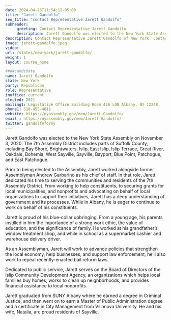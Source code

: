 ```yaml
---
date: 2024-04-26T11:54:12-05:00
title: "Jarett Gandolfo"
seo_title: "contact Representative Jarett Gandolfo"
subheader:
     greeting: Contact Representative Jarett Gandolfo
     description: Jarett Gandolfo was elected to the New York State Assembly on November 3, 2020. The 7th Assembly District includes parts of Suffolk County, including Bay Shore, Brightwaters, Islip, East Islip, Islip Terrace, Great River, Oakdale, Bohemia, West Sayville, Sayville, Bayport, Blue Point, Patchogue, and East Patchogue.
description: Contact Representative Jarett Gandolfo of New York. Contact information for Jarett Gandolfo includes email address, phone number, and mailing address.
image: jarett-gandolfo.jpeg
video:
url: /states/new-york/jarett-gandolfo/
weight: 1
layout: course_home

####candidate
name: Jarett Gandolfo
state: New York
party: Republican
role: Representative
inoffice: current
elected: 2021
mailing1: Legislative Office Building Room 426 LOB Albany, NY 12248
phone1: 518-455-4611
website: https://nyassembly.gov/mem/Jarett-Gandolfo/
email : https://nyassembly.gov/mem/Jarett-Gandolfo/
twitter: gandolfoforny
---
```


Jarett Gandolfo was elected to the New York State Assembly on November 3, 2020. The 7th Assembly District includes parts of Suffolk County, including Bay Shore, Brightwaters, Islip, East Islip, Islip Terrace, Great River, Oakdale, Bohemia, West Sayville, Sayville, Bayport, Blue Point, Patchogue, and East Patchogue.

Prior to being elected to the Assembly, Jarett worked alongside former Assemblyman Andrew Garbarino as his chief of staff. In that role, Jarett dedicated his time to serving the communities and residents of the 7th Assembly District. From working to help constituents, to securing grants for local municipalities, and nonprofits and advocating on behalf of local organizations to support their initiatives, Jarett has a deep understanding of government and its processes. While in Albany, he is eager to continue to work on behalf of his constituents.

Jarett is proud of his blue-collar upbringing. From a young age, his parents instilled in him the importance of a strong work ethic, the value of education, and the significance of family. He worked at his grandfather’s window treatment shop, and while in school as a supermarket cashier and warehouse delivery driver.

As an Assemblyman, Jarett will work to advance policies that strengthen the local economy, help businesses, and support law enforcement; he’ll also work to repeal recently-enacted bail reform laws.

Dedicated to public service, Jarett serves on the Board of Directors of the Islip Community Development Agency, an organizations which helps local families buy homes, works to clean up neighborhoods, and provides financial assistance to local nonprofits.

Jarett graduated from SUNY Albany where he earned a degree in Criminal Justice, and then went on to earn a Master of Public Administration degree and a certificate in City Management from Villanova University. He and his wife, Natalia, are proud residents of Sayville.
